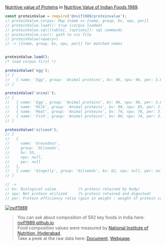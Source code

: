[Nutritive value of Proteins] in [Nutritive Value of Indian Foods 1989].

```javascript
const proteinValue = require('@nvif1989/proteinvalue');
// proteinValue.corpus: Map {name => {name, group, bv, npu, per}}
// proteinValue.load(): true (corpus loaded)
// proteinValue.sql([table], [options]): sql commands
// proteinValue.csv(): path to csv file
// proteinValue(<query>)
// -> [{name, group, bv, npu, per}] for matched names


proteinValue.load();
/* load corpus first */

proteinValue('egg');
// [
//   { name: 'Egg', group: 'Animal proteins', bv: 96, npu: 96, per: 3.8 }
// ]

proteinValue('animal');
// [
//   { name: 'Egg', group: 'Animal proteins', bv: 96, npu: 96, per: 3.8 },
//   { name: 'Milk', group: 'Animal proteins', bv: 90, npu: 85, per: 2.8 },
//   { name: 'Meat', group: 'Animal proteins', bv: 74, npu: 76, per: 3.2 },
//   { name: 'Fish', group: 'Animal proteins', bv: 80, npu: 74, per: 3.5 }
// ]

proteinValue('oilseed');
// [
//   {
//     name: 'Groundnut',
//     group: 'Oilseeds',
//     bv: 55,
//     npu: null,
//     per: null
//   },
//   { name: 'Gingelly', group: 'Oilseeds', bv: 62, npu: null, per: null }
// ]

// ->
// bv: Biological value          (% protein retained by body)
// npu: Net protein utilized     (% protein retained and digested)
// per: Protein efficiency ratio (gain in weight : weight of protein consumed)
```


[![nvif1989](https://i.imgur.com/mGVou5c.png)](https://www.npmjs.com/package/nvif1989)
> You can ask about composition of 592 key foods in India here: [nvif1989.github.io].<br>
> Food composition values were measured by [National Institute of Nutrition, Hyderabad].<br>
> Take a peek at the raw data here: [Document], [Webpage].

[Nutritive Value of Indian Foods 1989]: https://www.icmr.nic.in/content/nutritive-value-indian-foods-nvif-c-gopalan-b-v-rama-sastri-sc-balasubramanian-revised
[Nutritive value of Proteins]: https://github.com/nvif1989/proteinvalue/blob/master/index.csv
[nvif1989.github.io]: https://nvif1989.github.io
[National Institute of Nutrition, Hyderabad]: https://www.nin.res.in/
[Document]: https://docs.google.com/spreadsheets/d/1xyvkD1L5oYW8KP7M0ZOgCt9vJw5r0mEXdMMnDdaizyc/edit?usp=sharing
[Webpage]: https://docs.google.com/spreadsheets/d/e/2PACX-1vQBP-lCOemaLzLVoe5BkEmybQ1kQTAt8rKv46UOSLO4bhCwhi7zQZcFSJs6v6yQWkwRYosy0LL0jGmw/pubhtml
